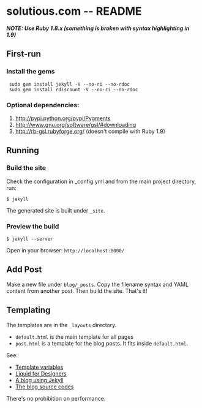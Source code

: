 # solutious.com -- README

***NOTE: Use Ruby 1.8.x (something is broken with syntax highlighting in 1.9)***

## First-run

### Install the gems

     sudo gem install jekyll -V --no-ri --no-rdoc
     sudo gem install rdiscount -V --no-ri --no-rdoc 

### Optional dependencies:

1. http://pypi.python.org/pypi/Pygments
2. http://www.gnu.org/software/gsl/#downloading
3. http://rb-gsl.rubyforge.org/ (doesn't compile with Ruby 1.9)


## Running

### Build the site

Check the configuration in _config.yml and from the main project directory, run:

    $ jekyll

The generated site is built under `_site`. 


### Preview the build

    $ jekyll --server

Open in your browser: `http://localhost:8000/`


## Add Post

Make a new file under `blog/_posts`. Copy the filename syntax and YAML content from another post. Then build the site. That's it!

## Templating

The templates are in the `_layouts` directory. 

* `default.html` is the main template for all pages
* `post.html` is a template for the blog posts. It fits inside `default.html`.


See: 

* [Template variables](http://github.com/mojombo/jekyll/blob/master/README.textile)
* [Liquid for Designers](http://wiki.github.com/tobi/liquid/liquid-for-designers)
* [A blog using Jekyll](http://www.oiledmachine.com/posts/)
* [The blog source codes](http://github.com/baz/posts/tree/master)

There's no prohibition on performance.  
  
  